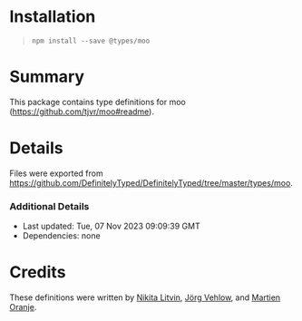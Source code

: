 # Installation
> `npm install --save @types/moo`

# Summary
This package contains type definitions for moo (https://github.com/tjvr/moo#readme).

# Details
Files were exported from https://github.com/DefinitelyTyped/DefinitelyTyped/tree/master/types/moo.

### Additional Details
 * Last updated: Tue, 07 Nov 2023 09:09:39 GMT
 * Dependencies: none

# Credits
These definitions were written by [Nikita Litvin](https://github.com/deltaidea), [Jörg Vehlow](https://github.com/MofX), and [Martien Oranje](https://github.com/moranje).
